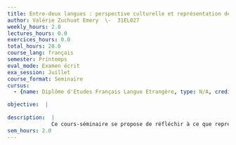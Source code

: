 ```yaml
---
title: Entre-deux langues : perspective culturelle et représentation de soi
author: Valérie Zuchuat Emery  \-  31EL027
weekly_hours: 2.0
lectures_hours: 0.0
exercices_hours: 0.0
total_hours: 28.0
course_lang: français
semester: Printemps
eval_mode: Examen écrit
exa_session: Juillet
course_format: Seminaire
cursus:
  - {name: Diplôme d'Etudes Français Langue Etrangère, type: N/A, credits: \-}

objective:  |
            
description:  |
              Ce cours-séminaire se propose de réfléchir à ce que représente, pour un écrivain, un intellectuel, un artiste dont le français nest pas la langue première, le fait de sexprimer en français. On se demandera de quelle manière chacun deux convoque la langue française pour dire, représenter, figurer lautre ou soi-même et comment il sapproprie la culture de la langue hôte. Cet enseignement sappuie sur des documents littéraires et non littéraires (Vassilis Alexakis, François Cheng, Nancy Huston, Agota Kristof, Akira Mizubayashi), écrits ou non, et invite à une participation active de la part des étudiants.
sem_hours: 2.0
---
```

